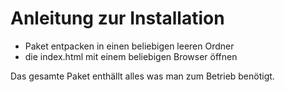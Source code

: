 # Anleitung zur Installation

- Paket entpacken in einen beliebigen leeren Ordner
- die index.html mit einem beliebigen Browser öffnen

Das gesamte Paket enthällt alles was man zum Betrieb benötigt.
